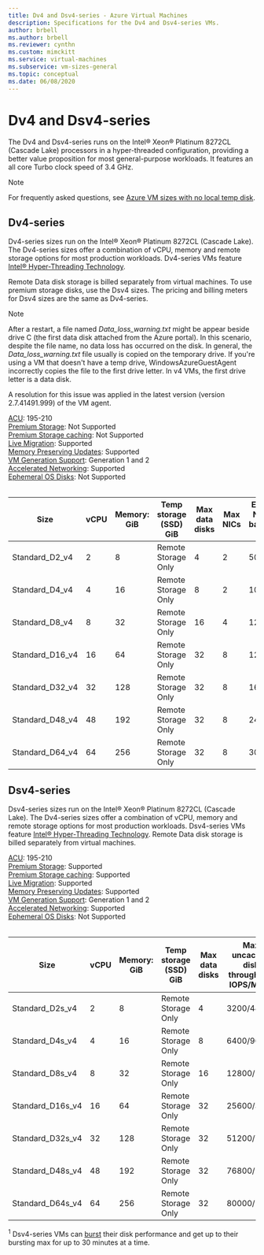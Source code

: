 ```yaml
---
title: Dv4 and Dsv4-series - Azure Virtual Machines
description: Specifications for the Dv4 and Dsv4-series VMs.
author: brbell
ms.author: brbell
ms.reviewer: cynthn
ms.custom: mimckitt
ms.service: virtual-machines
ms.subservice: vm-sizes-general
ms.topic: conceptual
ms.date: 06/08/2020
---
```


# Dv4 and Dsv4-series

The Dv4 and Dsv4-series runs on the Intel&reg; Xeon&reg; Platinum 8272CL (Cascade Lake) processors in a hyper-threaded configuration, providing a better value proposition for most general-purpose workloads. It features an all core Turbo clock speed of 3.4 GHz. 

> [!NOTE]
> For frequently asked questions, see [Azure VM sizes with no local temp disk](azure-vms-no-temp-disk.yml).

## Dv4-series

Dv4-series sizes run on the Intel&reg; Xeon&reg; Platinum 8272CL (Cascade Lake). The Dv4-series sizes offer a combination of vCPU, memory and remote storage options for most production workloads. Dv4-series VMs feature [Intel&reg; Hyper-Threading Technology](https://www.intel.com/content/www/us/en/architecture-and-technology/hyper-threading/hyper-threading-technology.html).

Remote Data disk storage is billed separately from virtual machines. To use premium storage disks, use the Dsv4 sizes. The pricing and billing meters for Dsv4 sizes are the same as Dv4-series.

> [!NOTE]
> After a restart, a file named *Data_loss_warning.txt* might be appear beside drive C (the first data disk attached from the Azure portal). In this scenario, despite the file name, no data loss has occurred on the disk. In general, the *Data_loss_warning.txt* file usually is copied on the temporary drive. If you're using a VM that doesn't have a temp drive, WindowsAzureGuestAgent incorrectly copies the file to the first drive letter. In v4 VMs, the first drive letter is a data disk.
>
> A resolution for this issue was applied in the latest version (version 2.7.41491.999) of the VM agent.

[ACU](acu.md): 195-210<br>
[Premium Storage](premium-storage-performance.md): Not Supported<br>
[Premium Storage caching](premium-storage-performance.md): Not Supported<br>
[Live Migration](maintenance-and-updates.md): Supported<br>
[Memory Preserving Updates](maintenance-and-updates.md): Supported<br>
[VM Generation Support](generation-2.md): Generation 1 and 2<br>
[Accelerated Networking](../virtual-network/create-vm-accelerated-networking-cli.md): Supported <br>
[Ephemeral OS Disks](ephemeral-os-disks.md): Not Supported <br>
<br>

| Size | vCPU | Memory: GiB | Temp storage (SSD) GiB | Max data disks | Max NICs|Expected Network bandwidth (Mbps) |
|---|---|---|---|---|---|---|
| Standard_D2_v4 | 2 | 8 | Remote Storage Only | 4 | 2|5000 |
| Standard_D4_v4 | 4 | 16  | Remote Storage Only | 8 | 2|10000 |
| Standard_D8_v4 | 8 | 32 | Remote Storage Only | 16 | 4|12500 |
| Standard_D16_v4 | 16 | 64 | Remote Storage Only | 32 | 8|12500 |
| Standard_D32_v4 | 32 | 128 | Remote Storage Only | 32 | 8|16000 |
| Standard_D48_v4 | 48 | 192 | Remote Storage Only | 32 | 8|24000 |
| Standard_D64_v4 | 64 | 256 | Remote Storage Only | 32 | 8|30000 |

## Dsv4-series

Dsv4-series sizes run on the Intel&reg; Xeon&reg; Platinum 8272CL (Cascade Lake). The Dv4-series sizes offer a combination of vCPU, memory and remote storage options for most production workloads. Dsv4-series VMs feature [Intel&reg; Hyper-Threading Technology](https://www.intel.com/content/www/us/en/architecture-and-technology/hyper-threading/hyper-threading-technology.html). Remote Data disk storage is billed separately from virtual machines.

[ACU](acu.md): 195-210<br>
[Premium Storage](premium-storage-performance.md): Supported<br>
[Premium Storage caching](premium-storage-performance.md): Supported<br>
[Live Migration](maintenance-and-updates.md): Supported<br>
[Memory Preserving Updates](maintenance-and-updates.md): Supported<br>
[VM Generation Support](generation-2.md): Generation 1 and 2<br>
[Accelerated Networking](../virtual-network/create-vm-accelerated-networking-cli.md): Supported <br>
[Ephemeral OS Disks](ephemeral-os-disks.md): Not Supported <br>
<br>

| Size | vCPU | Memory: GiB | Temp storage (SSD) GiB | Max data disks | Max uncached disk throughput: IOPS/MBps | Max burst uncached disk throughput: IOPS/MBps<sup>1</sup> | Max NICs|Expected Network bandwidth (Mbps) |
|---|---|---|---|---|---|---|---|---|
| Standard_D2s_v4 | 2 | 8  | Remote Storage Only | 4 | 3200/48 | 4000/200 |2|5000 |
| Standard_D4s_v4 | 4 | 16 | Remote Storage Only | 8 | 6400/96 | 8000/200 |2|10000 |
| Standard_D8s_v4 | 8 | 32 | Remote Storage Only | 16 | 12800/192 | 16000/400 |4|12500 |
| Standard_D16s_v4 | 16 | 64  | Remote Storage Only | 32 | 25600/384 | 32000/800 |8|12500 |
| Standard_D32s_v4 | 32 | 128 | Remote Storage Only | 32 | 51200/768 | 64000/1600 |8|16000 |
| Standard_D48s_v4 | 48 | 192 | Remote Storage Only | 32 | 76800/1152 | 80000/2000 |8|24000 |
| Standard_D64s_v4 | 64 | 256 | Remote Storage Only | 32 | 80000/1200 | 80000/2000 |8|30000 |

<sup>1</sup>  Dsv4-series VMs can [burst](./disk-bursting.md) their disk performance and get up to their bursting max for up to 30 minutes at a time.